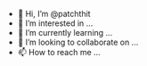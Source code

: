 - 👋 Hi, I’m @patchthit
- 👀 I’m interested in ...
- 🌱 I’m currently learning ...
- 💞️ I’m looking to collaborate on ...
- 📫 How to reach me ...

<!---
patchthit/patchthit is a ✨ special ✨ repository because its `README.md` (this file) appears on your GitHub profile.
You can click the Preview link to take a look at your changes.
--->
